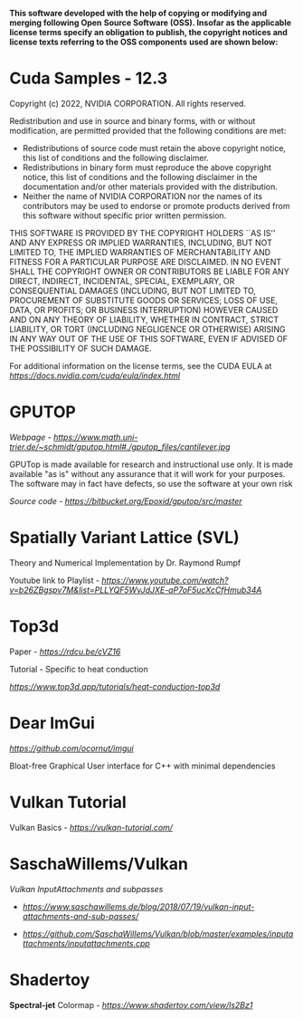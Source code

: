 **This software developed with the help of copying or modifying and merging following Open**
**Source Software (OSS). Insofar as the applicable license terms specify an obligation**
**to publish, the copyright notices and license texts referring to the OSS components**
**used are shown below:**


# Cuda Samples - 12.3

Copyright (c) 2022, NVIDIA CORPORATION. All rights reserved.

Redistribution and use in source and binary forms, with or without
modification, are permitted provided that the following conditions
are met:
 * Redistributions of source code must retain the above copyright
   notice, this list of conditions and the following disclaimer.
 * Redistributions in binary form must reproduce the above copyright
   notice, this list of conditions and the following disclaimer in the
   documentation and/or other materials provided with the distribution.
 * Neither the name of NVIDIA CORPORATION nor the names of its
   contributors may be used to endorse or promote products derived
   from this software without specific prior written permission.

THIS SOFTWARE IS PROVIDED BY THE COPYRIGHT HOLDERS ``AS IS'' AND ANY
EXPRESS OR IMPLIED WARRANTIES, INCLUDING, BUT NOT LIMITED TO, THE
IMPLIED WARRANTIES OF MERCHANTABILITY AND FITNESS FOR A PARTICULAR
PURPOSE ARE DISCLAIMED.  IN NO EVENT SHALL THE COPYRIGHT OWNER OR
CONTRIBUTORS BE LIABLE FOR ANY DIRECT, INDIRECT, INCIDENTAL, SPECIAL,
EXEMPLARY, OR CONSEQUENTIAL DAMAGES (INCLUDING, BUT NOT LIMITED TO,
PROCUREMENT OF SUBSTITUTE GOODS OR SERVICES; LOSS OF USE, DATA, OR
PROFITS; OR BUSINESS INTERRUPTION) HOWEVER CAUSED AND ON ANY THEORY
OF LIABILITY, WHETHER IN CONTRACT, STRICT LIABILITY, OR TORT
(INCLUDING NEGLIGENCE OR OTHERWISE) ARISING IN ANY WAY OUT OF THE USE
OF THIS SOFTWARE, EVEN IF ADVISED OF THE POSSIBILITY OF SUCH DAMAGE.

For additional information on the license terms, see the CUDA EULA at
*https://docs.nvidia.com/cuda/eula/index.html*



# GPUTOP

*Webpage - https://www.math.uni-trier.de/~schmidt/gputop.html#./gputop_files/cantilever.jpg*

GPUTop is made available for research and instructional use only. It is made available 
"as is" without any assurance that it will work for your purposes. The software may in 
fact have defects, so use the software at your own risk

*Source code - https://bitbucket.org/Epoxid/gputop/src/master*

# Spatially Variant Lattice (SVL)


Theory and Numerical Implementation by Dr. Raymond Rumpf

Youtube link to Playlist - *https://www.youtube.com/watch?v=b26ZBgspv7M&list=PLLYQF5WvJdJXE-aP7oF5ucXcCfHmub34A*


# Top3d

Paper - *https://rdcu.be/cVZ16*

Tutorial - Specific to heat conduction

*https://www.top3d.app/tutorials/heat-conduction-top3d*




# Dear ImGui

*https://github.com/ocornut/imgui*

Bloat-free Graphical User interface for C++ with minimal dependencies


# Vulkan Tutorial

Vulkan Basics  - *https://vulkan-tutorial.com/*


# SaschaWillems/Vulkan

*Vulkan InputAttachments and subpasses*

  * *https://www.saschawillems.de/blog/2018/07/19/vulkan-input-attachments-and-sub-passes/*

  * *https://github.com/SaschaWillems/Vulkan/blob/master/examples/inputattachments/inputattachments.cpp*



# Shadertoy

**Spectral-jet** Colormap - *https://www.shadertoy.com/view/ls2Bz1*









